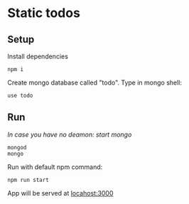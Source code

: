 # Static todos

## Setup
Install dependencies

    npm i
	
Create mongo database called "todo". Type in mongo shell:

	use todo


## Run
*In case you have no deamon: start mongo*
	
	mongod
	mongo

Run with default npm command:

    npm run start

App will be served at [locahost:3000](http://localhost:3000/)
